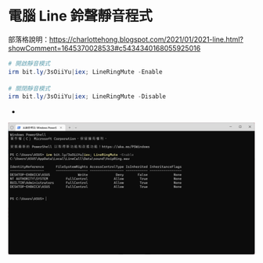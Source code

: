 電腦 Line 鈴聲靜音程式
===

部落格說明：https://charlottehong.blogspot.com/2021/01/2021-line.html?showComment=1645370028533#c5434340168055925016  

```ps1
# 開啟靜音模式
irm bit.ly/3sOiiYu|iex; LineRingMute -Enable

# 關閉靜音模式
irm bit.ly/3sOiiYu|iex; LineRingMute -Disable
```

-

![](img/Cover.png)
